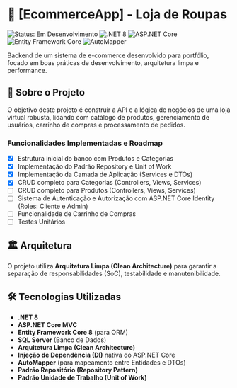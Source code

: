 # 👕 [EcommerceApp] - Loja de Roupas

![Status: Em Desenvolvimento](https://img.shields.io/badge/status-em%20desenvolvimento-yellow)
![.NET 8](https://img.shields.io/badge/.NET-8-blueviolet?logo=.net)
![ASP.NET Core](https://img.shields.io/badge/ASP.NET%20Core-MVC-blue)
![Entity Framework Core](https://img.shields.io/badge/Entity%20Framework-Core%208-blueviolet)
![AutoMapper](https://img.shields.io/badge/AutoMapper-13.0-orange)

Backend de um sistema de e-commerce desenvolvido para portfólio, focado em boas práticas de desenvolvimento, arquitetura limpa e performance.

## 🚀 Sobre o Projeto

O objetivo deste projeto é construir a API e a lógica de negócios de uma loja virtual robusta, lidando com catálogo de produtos, gerenciamento de usuários, carrinho de compras e processamento de pedidos.

### Funcionalidades Implementadas e Roadmap
- [x] Estrutura inicial do banco com Produtos e Categorias
- [x] Implementação do Padrão Repository e Unit of Work
- [x] Implementação da Camada de Aplicação (Services e DTOs)
- [x] CRUD completo para Categorias (Controllers, Views, Services)
- [ ] CRUD completo para Produtos (Controllers, Views, Services)
- [ ] Sistema de Autenticação e Autorização com ASP.NET Core Identity (Roles: Cliente e Admin)
- [ ] Funcionalidade de Carrinho de Compras
- [ ] Testes Unitários

## 🏛️ Arquitetura

O projeto utiliza **Arquitetura Limpa (Clean Architecture)** para garantir a separação de responsabilidades (SoC), testabilidade e manutenibilidade.

## 🛠️ Tecnologias Utilizadas

* **.NET 8**
* **ASP.NET Core MVC**
* **Entity Framework Core 8** (para ORM)
* **SQL Server** (Banco de Dados)
* **Arquitetura Limpa (Clean Architecture)**
* **Injeção de Dependência (DI)** nativa do ASP.NET Core
* **AutoMapper** (para mapeamento entre Entidades e DTOs)
* **Padrão Repositório (Repository Pattern)**
* **Padrão Unidade de Trabalho (Unit of Work)**
